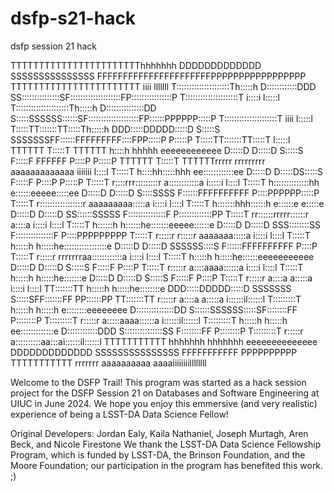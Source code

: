# dsfp-s21-hack
dsfp session 21 hack

TTTTTTTTTTTTTTTTTTTTTTThhhhhhh                                      DDDDDDDDDDDDD           SSSSSSSSSSSSSSS FFFFFFFFFFFFFFFFFFFFFFPPPPPPPPPPPPPPPPP        TTTTTTTTTTTTTTTTTTTTTTT                                      iiii  lllllll 
T:::::::::::::::::::::Th:::::h                                      D::::::::::::DDD      SS:::::::::::::::SF::::::::::::::::::::FP::::::::::::::::P       T:::::::::::::::::::::T                                     i::::i l:::::l 
T:::::::::::::::::::::Th:::::h                                      D:::::::::::::::DD   S:::::SSSSSS::::::SF::::::::::::::::::::FP::::::PPPPPP:::::P      T:::::::::::::::::::::T                                      iiii  l:::::l 
T:::::TT:::::::TT:::::Th:::::h                                      DDD:::::DDDDD:::::D  S:::::S     SSSSSSSFF::::::FFFFFFFFF::::FPP:::::P     P:::::P     T:::::TT:::::::TT:::::T                                            l:::::l 
TTTTTT  T:::::T  TTTTTT h::::h hhhhh           eeeeeeeeeeee           D:::::D    D:::::D S:::::S              F:::::F       FFFFFF  P::::P     P:::::P     TTTTTT  T:::::T  TTTTTTrrrrr   rrrrrrrrr   aaaaaaaaaaaaa   iiiiiii  l::::l 
        T:::::T         h::::hh:::::hhh      ee::::::::::::ee         D:::::D     D:::::DS:::::S              F:::::F               P::::P     P:::::P             T:::::T        r::::rrr:::::::::r  a::::::::::::a  i:::::i  l::::l 
        T:::::T         h::::::::::::::hh   e::::::eeeee:::::ee       D:::::D     D:::::D S::::SSSS           F::::::FFFFFFFFFF     P::::PPPPPP:::::P              T:::::T        r:::::::::::::::::r aaaaaaaaa:::::a  i::::i  l::::l 
        T:::::T         h:::::::hhh::::::h e::::::e     e:::::e       D:::::D     D:::::D  SS::::::SSSSS      F:::::::::::::::F     P:::::::::::::PP               T:::::T        rr::::::rrrrr::::::r         a::::a  i::::i  l::::l 
        T:::::T         h::::::h   h::::::he:::::::eeeee::::::e       D:::::D     D:::::D    SSS::::::::SS    F:::::::::::::::F     P::::PPPPPPPPP                 T:::::T         r:::::r     r:::::r  aaaaaaa:::::a  i::::i  l::::l 
        T:::::T         h:::::h     h:::::he:::::::::::::::::e        D:::::D     D:::::D       SSSSSS::::S   F::::::FFFFFFFFFF     P::::P                         T:::::T         r:::::r     rrrrrrraa::::::::::::a  i::::i  l::::l 
        T:::::T         h:::::h     h:::::he::::::eeeeeeeeeee         D:::::D     D:::::D            S:::::S  F:::::F               P::::P                         T:::::T         r:::::r           a::::aaaa::::::a  i::::i  l::::l 
        T:::::T         h:::::h     h:::::he:::::::e                  D:::::D    D:::::D             S:::::S  F:::::F               P::::P                         T:::::T         r:::::r          a::::a    a:::::a  i::::i  l::::l 
      TT:::::::TT       h:::::h     h:::::he::::::::e               DDD:::::DDDDD:::::D  SSSSSSS     S:::::SFF:::::::FF           PP::::::PP                     TT:::::::TT       r:::::r          a::::a    a:::::a i::::::il::::::l
      T:::::::::T       h:::::h     h:::::h e::::::::eeeeeeee       D:::::::::::::::DD   S::::::SSSSSS:::::SF::::::::FF           P::::::::P                     T:::::::::T       r:::::r          a:::::aaaa::::::a i::::::il::::::l
      T:::::::::T       h:::::h     h:::::h  ee:::::::::::::e       D::::::::::::DDD     S:::::::::::::::SS F::::::::FF           P::::::::P                     T:::::::::T       r:::::r           a::::::::::aa:::ai::::::il::::::l
      TTTTTTTTTTT       hhhhhhh     hhhhhhh    eeeeeeeeeeeeee       DDDDDDDDDDDDD         SSSSSSSSSSSSSSS   FFFFFFFFFFF           PPPPPPPPPP                     TTTTTTTTTTT       rrrrrrr            aaaaaaaaaa  aaaaiiiiiiiillllllll

Welcome to the DSFP Trail! This program was started as a hack session project for the DSFP Session 21 on Databases and Software Engineering at UIUC in June 2024.
We hope you enjoy this emmersive (and very realistic) experience of being a LSST-DA Data Science Fellow! 

Original Developers: Jordan Ealy, Kaila Nathaniel, Joseph Murtagh, Aren Beck, and Nicole Firestone 
We thank the LSST-DA Data Science Fellowship Program, which is funded by LSST-DA, the Brinson Foundation, and the Moore Foundation; our participation in the program has benefited this work. ;) 
